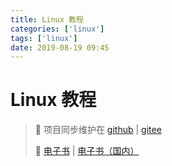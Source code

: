 ```yaml
---
title: Linux 教程
categories: ['linux']
tags: ['linux']
date: 2019-08-19 09:45
---
```


# Linux 教程

> 🔁 项目同步维护在 [github](https://github.com/dunwu/linux-tutorial) | [gitee](https://gitee.com/turnon/linux-tutorial)
>
> 📖 [电子书](https://dunwu.github.io/linux-tutorial/) | [电子书（国内）](http://turnon.gitee.io/linux-tutorial/)
